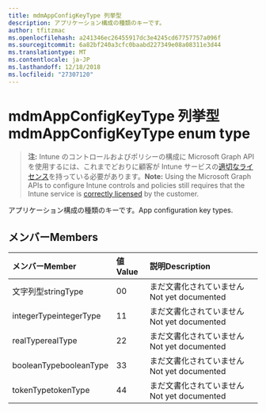 ```yaml
---
title: mdmAppConfigKeyType 列挙型
description: アプリケーション構成の種類のキーです。
author: tfitzmac
ms.openlocfilehash: a241346ec26455917dc3e4245cd67757757a096f
ms.sourcegitcommit: 6a82bf240a3cfc0baabd227349e08a08311e3d44
ms.translationtype: MT
ms.contentlocale: ja-JP
ms.lasthandoff: 12/18/2018
ms.locfileid: "27307120"
---
```

# <a name="mdmappconfigkeytype-enum-type"></a><span data-ttu-id="46022-103">mdmAppConfigKeyType 列挙型</span><span class="sxs-lookup"><span data-stu-id="46022-103">mdmAppConfigKeyType enum type</span></span>

> <span data-ttu-id="46022-104">**注:** Intune のコントロールおよびポリシーの構成に Microsoft Graph API を使用するには、これまでどおりに顧客が Intune サービスの[適切なライセンス](https://go.microsoft.com/fwlink/?linkid=839381)を持っている必要があります。</span><span class="sxs-lookup"><span data-stu-id="46022-104">**Note:** Using the Microsoft Graph APIs to configure Intune controls and policies still requires that the Intune service is [correctly licensed](https://go.microsoft.com/fwlink/?linkid=839381) by the customer.</span></span>

<span data-ttu-id="46022-105">アプリケーション構成の種類のキーです。</span><span class="sxs-lookup"><span data-stu-id="46022-105">App configuration key types.</span></span>
## <a name="members"></a><span data-ttu-id="46022-106">メンバー</span><span class="sxs-lookup"><span data-stu-id="46022-106">Members</span></span>
|<span data-ttu-id="46022-107">メンバー</span><span class="sxs-lookup"><span data-stu-id="46022-107">Member</span></span>|<span data-ttu-id="46022-108">値</span><span class="sxs-lookup"><span data-stu-id="46022-108">Value</span></span>|<span data-ttu-id="46022-109">説明</span><span class="sxs-lookup"><span data-stu-id="46022-109">Description</span></span>|
|:---|:---|:---|
|<span data-ttu-id="46022-110">文字列型</span><span class="sxs-lookup"><span data-stu-id="46022-110">stringType</span></span>|<span data-ttu-id="46022-111">0</span><span class="sxs-lookup"><span data-stu-id="46022-111">0</span></span>|<span data-ttu-id="46022-112">まだ文書化されていません</span><span class="sxs-lookup"><span data-stu-id="46022-112">Not yet documented</span></span>|
|<span data-ttu-id="46022-113">integerType</span><span class="sxs-lookup"><span data-stu-id="46022-113">integerType</span></span>|<span data-ttu-id="46022-114">1</span><span class="sxs-lookup"><span data-stu-id="46022-114">1</span></span>|<span data-ttu-id="46022-115">まだ文書化されていません</span><span class="sxs-lookup"><span data-stu-id="46022-115">Not yet documented</span></span>|
|<span data-ttu-id="46022-116">realType</span><span class="sxs-lookup"><span data-stu-id="46022-116">realType</span></span>|<span data-ttu-id="46022-117">2</span><span class="sxs-lookup"><span data-stu-id="46022-117">2</span></span>|<span data-ttu-id="46022-118">まだ文書化されていません</span><span class="sxs-lookup"><span data-stu-id="46022-118">Not yet documented</span></span>|
|<span data-ttu-id="46022-119">booleanType</span><span class="sxs-lookup"><span data-stu-id="46022-119">booleanType</span></span>|<span data-ttu-id="46022-120">3</span><span class="sxs-lookup"><span data-stu-id="46022-120">3</span></span>|<span data-ttu-id="46022-121">まだ文書化されていません</span><span class="sxs-lookup"><span data-stu-id="46022-121">Not yet documented</span></span>|
|<span data-ttu-id="46022-122">tokenType</span><span class="sxs-lookup"><span data-stu-id="46022-122">tokenType</span></span>|<span data-ttu-id="46022-123">4</span><span class="sxs-lookup"><span data-stu-id="46022-123">4</span></span>|<span data-ttu-id="46022-124">まだ文書化されていません</span><span class="sxs-lookup"><span data-stu-id="46022-124">Not yet documented</span></span>|



